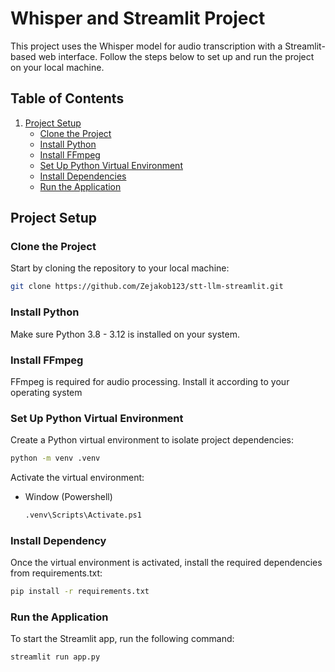# Whisper and Streamlit Project

This project uses the Whisper model for audio transcription with a Streamlit-based web interface. Follow the steps below to set up and run the project on your local machine.

## Table of Contents

1. [Project Setup](#project-setup)
    - [Clone the Project](#clone-the-project)
    - [Install Python](#install-python)
    - [Install FFmpeg](#install-ffmpeg)
    - [Set Up Python Virtual Environment](#set-up-python-virtual-environment)
    - [Install Dependencies](#install-dependency)
    - [Run the Application](#run-the-application)

## Project Setup

### Clone the Project

Start by cloning the repository to your local machine:

```bash
git clone https://github.com/Zejakob123/stt-llm-streamlit.git
```
### Install Python

Make sure Python 3.8 - 3.12 is installed on your system.

### Install FFmpeg

FFmpeg is required for audio processing. Install it according to your operating system

### Set Up Python Virtual Environment

Create a Python virtual environment to isolate project dependencies:

```bash
python -m venv .venv
```

Activate the virtual environment:
- Window (Powershell)
    ```bash
    .venv\Scripts\Activate.ps1
    ```
### Install Dependency
Once the virtual environment is activated, install the required dependencies from requirements.txt:
```bash
pip install -r requirements.txt
```

### Run the Application
To start the Streamlit app, run the following command:
```bash
streamlit run app.py
```